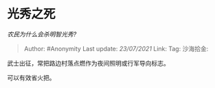 # 光秀之死
*农民为什么会杀明智光秀?*

> Author: #Anonymity
> Last update: *23/07/2021*
> Link:
> Tag:
> 沙海拾金:

武士出征，常把路边村落点燃作为夜间照明或行军导向标志。

可以有效省火把。
